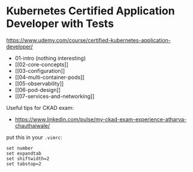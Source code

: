 # Kubernetes Certified Application Developer with Tests

<https://www.udemy.com/course/certified-kubernetes-application-developer/>

- 01-intro (nothing interesting)
- [[02-core-concepts]]
- [[03-configuration]]
- [[04-multi-container-pods]]
- [[05-observability]]
- [[06-pod-design]]
- [[07-services-and-networking]]



Useful tips for CKAD exam:

- <https://www.linkedin.com/pulse/my-ckad-exam-experience-atharva-chauthaiwale/>

put this in your `.vimrc`:
```
set number
set expandtab
set shiftwidth=2
set tabstop=2
```